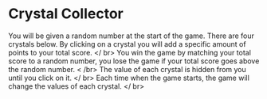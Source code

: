 # Crystal Collector
You will be given a random number at the start of the game.
There are four crystals below. By clicking on a crystal you will add a specific amount of points to your total score. </ br>
You win the game by matching your total score to a random number, you lose the game if your total score goes above the random number. < /br>
The value of each crystal is hidden from you until you click on it. </ br>
Each time when the game starts, the game will change the values of each crystal. </ br>

